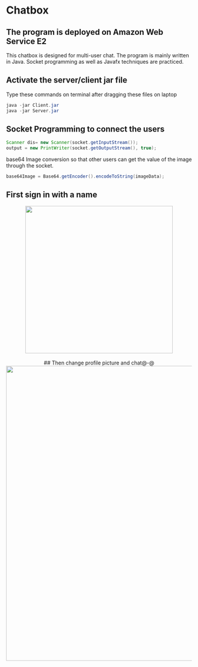 # Chatbox
## The program is deployed on Amazon Web Service E2

This chatbox is designed for multi-user chat.
The program is mainly written in Java.
Socket programming as well as Javafx techniques are practiced.
<br/>
## Activate the server/client jar file
Type these commands on terminal after dragging these files on laptop
```java
java -jar Client.jar
java -jar Server.jar
```

## Socket Programming to connect the users
```Java
Scanner dis= new Scanner(socket.getInputStream());
output = new PrintWriter(socket.getOutputStream(), true);
```

base64 Image conversion so that other users can get the value of the image through the socket.
```Java
base64Image = Base64.getEncoder().encodeToString(imageData);
```

## First sign in with a name
<div style="text-align:center"><image src="https://github.com/issacto/Chatbox/blob/master/Images/Screenshot%202020-07-28%20at%206.46.17%20PM.png" width =400 ><div/>

<br/>
## Then change profile picture and chat@-@
<image src="https://github.com/issacto/Chatbox/blob/master/Images/Screenshot%202020-07-28%20at%206.44.11%20PM.png" width=800>
